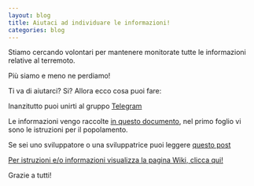 ```yaml
---
layout: blog
title: Aiutaci ad individuare le informazioni!
categories: blog
---
```


Stiamo cercando volontari per mantenere monitorate tutte le informazioni relative al terremoto.

Più siamo e meno ne perdiamo!

Ti va di aiutarci? Si? Allora ecco cosa puoi fare:

Inanzitutto puoi unirti al gruppo [Telegram](https://telegram.me/joinchat/BgW6eEBsI3rLKsJk9L7FJg)

Le informazioni vengo raccolte [in questo documento](https://docs.google.com/spreadsheets/d/1-OIq4Cmb-eURusfbAVmaJONSSAqJGh7NB0dTxduwwcg/edit#gid=1997631888), nel primo foglio vi sono le istruzioni per il popolamento.

Se sei uno sviluppatore o una sviluppatrice puoi leggere [questo post](http://terremotocentroitalia.info/2016-08-26-sei-uno-sviluppatore-se-vuoi-aiutaci/)

[Per istruzioni e/o informazioni visualizza la pagina Wiki, clicca qui!](https://github.com/emergenzeHack/terremotocentro/wiki)


Grazie a tutti!